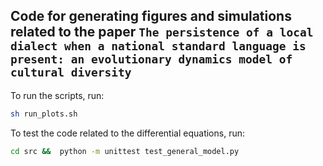 ## Code for generating figures and simulations related to the paper `The persistence of a local dialect when a national standard language is present: an evolutionary dynamics model of cultural diversity`

To run the scripts, run:
```bash
sh run_plots.sh
```
To test the code related to the differential equations, run:
```bash
cd src &&  python -m unittest test_general_model.py
```
